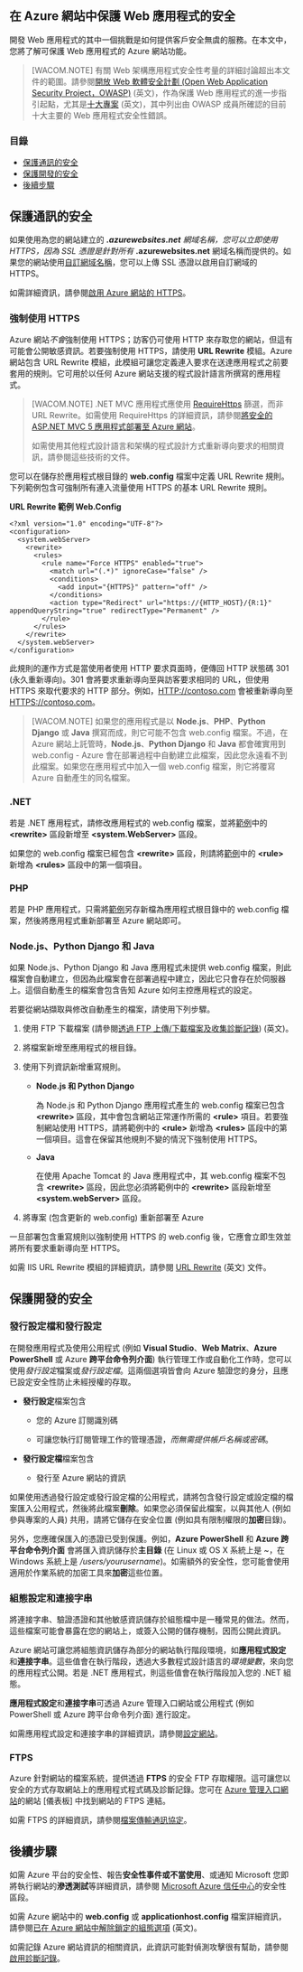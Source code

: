 <properties title="Securing an Azure Website" pageTitle="Securing an Azure Website." description="Learn how to secure an Azure Website." metaKeywords="Azure web site security, azure web site https, azure web site ftps, azure web site ssl, azure web site ssl rewrite" services="web-sites" solutions="" documentationCenter="web" authors="larryfr" videoId="" scriptId="" />

<tags ms.service="web-sites" ms.workload="web" ms.tgt_pltfrm="na" ms.devlang="multiple" ms.topic="article" ms.date="01/01/1900" ms.author="larryfr"></tags>

## 在 Azure 網站中保護 Web 應用程式的安全

開發 Web 應用程式的其中一個挑戰是如何提供客戶安全無虞的服務。在本文中，您將了解可保護 Web 應用程式的 Azure 網站功能。

> [WACOM.NOTE] 有關 Web 架構應用程式安全性考量的詳細討論超出本文件的範圍。請參閱[開放 Web 軟體安全計劃 (Open Web Application Security Project，OWASP)][] (英文)，作為保護 Web 應用程式的進一步指引起點，尤其是[十大專案][] (英文)，其中列出由 OWASP 成員所確認的目前十大主要的 Web 應用程式安全性錯誤。

### 目錄

-   [保護通訊的安全][]
-   [保護開發的安全][]
-   [後續步驟][]

## <a name="https"></a>保護通訊的安全

如果使用為您的網站建立的 ***.azurewebsites.net** 網域名稱，您可以立即使用 HTTPS，因為 SSL 憑證是針對所有* **.azurewebsites.net** 網域名稱而提供的。如果您的網站使用[自訂網域名稱][]，您可以上傳 SSL 憑證以啟用自訂網域的 HTTPS。

如需詳細資訊，請參閱[啟用 Azure 網站的 HTTPS][]。

### 強制使用 HTTPS

Azure 網站*不會*強制使用 HTTPS；訪客仍可使用 HTTP 來存取您的網站，但這有可能會公開敏感資訊。若要強制使用 HTTPS，請使用 **URL Rewrite** 模組。Azure 網站包含 URL Rewrite 模組，此模組可讓您定義連入要求在送達應用程式之前要套用的規則。它可用於以任何 Azure 網站支援的程式設計語言所撰寫的應用程式。

> [WACOM.NOTE] .NET MVC 應用程式應使用 [RequireHttps][] 篩選，而非 URL Rewrite。如需使用 RequireHttps 的詳細資訊，請參閱[將安全的 ASP.NET MVC 5 應用程式部署至 Azure 網站][]。
>
> 如需使用其他程式設計語言和架構的程式設計方式重新導向要求的相關資訊，請參閱這些技術的文件。

您可以在儲存於應用程式根目錄的 **web.config** 檔案中定義 URL Rewrite 規則。下列範例包含可強制所有連入流量使用 HTTPS 的基本 URL Rewrite 規則。

<a name="example"></a>**URL Rewrite 範例 Web.Config**

    <?xml version="1.0" encoding="UTF-8"?>
    <configuration>
      <system.webServer>
        <rewrite>
          <rules>
            <rule name="Force HTTPS" enabled="true">
              <match url="(.*)" ignoreCase="false" />
              <conditions>
                <add input="{HTTPS}" pattern="off" />
              </conditions>
              <action type="Redirect" url="https://{HTTP_HOST}/{R:1}" appendQueryString="true" redirectType="Permanent" />
            </rule>
          </rules>
        </rewrite>
      </system.webServer>
    </configuration>

此規則的運作方式是當使用者使用 HTTP 要求頁面時，便傳回 HTTP 狀態碼 301 (永久重新導向)。301 會將要求重新導向至與訪客要求相同的 URL，但使用 HTTPS 來取代要求的 HTTP 部分。例如，<HTTP://contoso.com> 會被重新導向至 <HTTPS://contoso.com>。

> [WACOM.NOTE] 如果您的應用程式是以 **Node.js**、**PHP**、**Python Django** 或 **Java** 撰寫而成，則它可能不包含 web.config 檔案。不過，在 Azure 網站上託管時，**Node.js**、**Python Django** 和 **Java** 都會確實用到 web.config - Azure 會在部署過程中自動建立此檔案，因此您永遠看不到此檔案。如果您在應用程式中加入一個 web.config 檔案，則它將覆寫 Azure 自動產生的同名檔案。

### .NET

若是 .NET 應用程式，請修改應用程式的 web.config 檔案，並將[範例][]中的 **\<rewrite\>** 區段新增至 **\<system.WebServer\>** 區段。

如果您的 web.config 檔案已經包含 **\<rewrite\>** 區段，則請將[範例][]中的 **\<rule\>** 新增為 **\<rules\>** 區段中的第一個項目。

### PHP

若是 PHP 應用程式，只需將[範例][]另存新檔為應用程式根目錄中的 web.config 檔案，然後將應用程式重新部署至 Azure 網站即可。

### Node.js、Python Django 和 Java

如果 Node.js、Python Django 和 Java 應用程式未提供 web.config 檔案，則此檔案會自動建立，但因為此檔案會在部署過程中建立，因此它只會存在於伺服器上。這個自動產生的檔案會包含告知 Azure 如何主控應用程式的設定。

若要從網站擷取與修改自動產生的檔案，請使用下列步驟。

1.  使用 FTP 下載檔案 (請參閱[透過 FTP 上傳/下載檔案及收集診斷記錄][]) (英文)。

2.  將檔案新增至應用程式的根目錄。

3.  使用下列資訊新增重寫規則。

    -   **Node.js 和 Python Django**

        為 Node.js 和 Python Django 應用程式產生的 web.config 檔案已包含 **\<rewrite\>** 區段，其中會包含網站正常運作所需的 **\<rule\>** 項目。若要強制網站使用 HTTPS，請將範例中的 **\<rule\>** 新增為 **\<rules\>** 區段中的第一個項目。這會在保留其他規則不變的情況下強制使用 HTTPS。

    -   **Java**

        在使用 Apache Tomcat 的 Java 應用程式中，其 web.config 檔案不包含 **\<rewrite\>** 區段，因此您必須將範例中的 **\<rewrite\>** 區段新增至 **\<system.webServer\>** 區段。

4.  將專案 (包含更新的 web.config) 重新部署至 Azure

一旦部署包含重寫規則以強制使用 HTTPS 的 web.config 後，它應會立即生效並將所有要求重新導向至 HTTPS。

如需 IIS URL Rewrite 模組的詳細資訊，請參閱 [URL Rewrite][] (英文) 文件。

## <a name="develop"></a>保護開發的安全

### 發行設定檔和發行設定

在開發應用程式及使用公用程式 (例如 **Visual Studio**、**Web Matrix**、**Azure PowerShell** 或 Azure **跨平台命令列介面**) 執行管理工作或自動化工作時，您可以使用*發行設定*檔案或*發行設定檔*。這兩個選項皆會向 Azure 驗證您的身分，且應已設定安全性防止未經授權的存取。

-   **發行設定**檔案包含

    -   您的 Azure 訂閱識別碼

    -   可讓您執行訂閱管理工作的管理憑證，*而無需提供帳戶名稱或密碼*。

-   **發行設定檔**檔案包含

    -   發行至 Azure 網站的資訊

如果使用透過發行設定或發行設定檔的公用程式，請將包含發行設定或設定檔的檔案匯入公用程式，然後將此檔案**刪除**。如果您必須保留此檔案，以與其他人 (例如參與專案的人員) 共用，請將它儲存在安全位置 (例如具有限制權限的**加密**目錄)。

另外，您應確保匯入的憑證已受到保護。例如，**Azure PowerShell** 和 **Azure 跨平台命令列介面** 會將匯入資訊儲存於**主目錄** (在 Linux 或 OS X 系統上是 *~*，在 Windows 系統上是 */users/yourusername*)。如需額外的安全性，您可能會使用適用於作業系統的加密工具來**加密**這些位置。

### 組態設定和連接字串

將連接字串、驗證憑證和其他敏感資訊儲存於組態檔中是一種常見的做法。然而，這些檔案可能會暴露在您的網站上，或簽入公開的儲存機制，因而公開此資訊。

Azure 網站可讓您將組態資訊儲存為部分的網站執行階段環境，如**應用程式設定**和**連接字串**。這些值會在執行階段，透過大多數程式設計語言的*環境變數*，來向您的應用程式公開。若是 .NET 應用程式，則這些值會在執行階段加入您的 .NET 組態。

**應用程式設定**和**連接字串**可透過 Azure 管理入口網站或公用程式 (例如 PowerShell 或 Azure 跨平台命令列介面) 進行設定。

如需應用程式設定和連接字串的詳細資訊，請參閱[設定網站][]。

### FTPS

Azure 針對網站的檔案系統，提供透過 **FTPS** 的安全 FTP 存取權限。這可讓您以安全的方式存取網站上的應用程式程式碼及診斷記錄。您可在 [Azure 管理入口網站][]的網站 [儀表板] 中找到網站的 FTPS 連結。

如需 FTPS 的詳細資訊，請參閱[檔案傳輸通訊協定][]。

## 後續步驟

如需 Azure 平台的安全性、報告**安全性事件或不當使用**、或通知 Microsoft 您即將執行網站的**滲透測試**等詳細資訊，請參閱 [Microsoft Azure 信任中心][]的安全性區段。

如需 Azure 網站中的 **web.config** 或 **applicationhost.config** 檔案詳細資訊，請參閱[已在 Azure 網站中解除鎖定的組態選項][] (英文)。

如需記錄 Azure 網站資訊的相關資訊，此資訊可能對偵測攻擊很有幫助，請參閱[啟用診斷記錄][]。

  [開放 Web 軟體安全計劃 (Open Web Application Security Project，OWASP)]: https://www.owasp.org/index.php/Main_Page
  [十大專案]: https://www.owasp.org/index.php/Category:OWASP_Top_Ten_Project
  [保護通訊的安全]: #https
  [保護開發的安全]: #develop
  [後續步驟]: #next
  [自訂網域名稱]: http://azure.microsoft.com/zh-tw/documentation/articles/web-sites-custom-domain-name/
  [啟用 Azure 網站的 HTTPS]: /zh-tw/documentation/articles/web-sites-configure-ssl-certificate/
  [RequireHttps]: http://msdn.microsoft.com/en-us/library/system.web.mvc.requirehttpsattribute.aspx
  [將安全的 ASP.NET MVC 5 應用程式部署至 Azure 網站]: /zh-tw/documentation/articles/web-sites-dotnet-deploy-aspnet-mvc-app-membership-oauth-sql-database/
  [範例]: #example
  [透過 FTP 上傳/下載檔案及收集診斷記錄]: http://blogs.msdn.com/b/avkashchauhan/archive/2012/06/19/windows-azure-website-uploading-downloading-files-over-ftp-and-collecting-diagnostics-logs.aspx
  [URL Rewrite]: http://www.iis.net/downloads/microsoft/url-rewrite
  [設定網站]: /zh-tw/documentation/articles/web-sites-configure/
  [Azure 管理入口網站]: https://manage.windowsazure.com
  [檔案傳輸通訊協定]: http://en.wikipedia.org/wiki/File_Transfer_Protocol
  [Microsoft Azure 信任中心]: /en-us/support/trust-center/security/
  [已在 Azure 網站中解除鎖定的組態選項]: http://azure.microsoft.com/blog/2014/01/28/more-to-explore-configuration-options-unlocked-in-windows-azure-web-sites/
  [啟用診斷記錄]: /zh-tw/documentation/articles/web-sites-enable-diagnostic-log/
